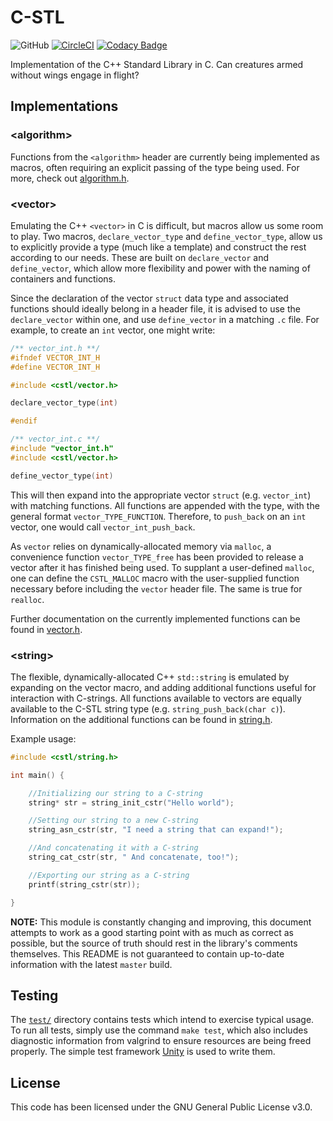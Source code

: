 # C-STL
![GitHub](https://img.shields.io/github/license/Luiserebii/C-STL?color=222)
[![CircleCI](https://circleci.com/gh/Luiserebii/C-STL.svg?style=svg)](https://circleci.com/gh/Luiserebii/C-STL)
[![Codacy Badge](https://api.codacy.com/project/badge/Grade/d864f79a239d487a97c5ed0144b9a51b)](https://www.codacy.com/manual/Luiserebii/C-STL?utm_source=github.com&amp;utm_medium=referral&amp;utm_content=Luiserebii/C-STL&amp;utm_campaign=Badge_Grade)

Implementation of the C++ Standard Library in C. Can creatures armed without wings engage in flight?

## Implementations

### \<algorithm\>

Functions from the `<algorithm>` header are currently being implemented as macros, often requiring an explicit passing of the type being used. For more, check out [algorithm.h](https://github.com/Luiserebii/C-STL/blob/master/include/algorithm.h).

### \<vector\>

Emulating the C++ `<vector>` in C is difficult, but macros allow us some room to play. Two macros, `declare_vector_type` and `define_vector_type`, allow us to explicitly provide a type (much like a template) and construct the rest according to our needs. These are built on `declare_vector` and `define_vector`, which allow more flexibility and power with the naming of containers and functions.

Since the declaration of the vector `struct` data type and associated functions should ideally belong in a header file, it is advised to use the `declare_vector` within one, and use `define_vector` in a matching `.c` file. For example, to create an `int` vector, one might write:

```c
/** vector_int.h **/
#ifndef VECTOR_INT_H
#define VECTOR_INT_H

#include <cstl/vector.h>

declare_vector_type(int)

#endif
```
```c
/** vector_int.c **/
#include "vector_int.h"
#include <cstl/vector.h>

define_vector_type(int)
```

This will then expand into the appropriate vector `struct` (e.g. `vector_int`) with matching functions. All functions are appended with the type, with the general format `vector_TYPE_FUNCTION`. Therefore, to `push_back` on an `int` vector, one would call `vector_int_push_back`.

As `vector` relies on dynamically-allocated memory via `malloc`, a convenience function `vector_TYPE_free` has been provided to release a vector after it has finished being used. To supplant a user-defined `malloc`, one can define the `CSTL_MALLOC` macro with the user-supplied function necessary before including the `vector` header file. The same is true for `realloc`.

Further documentation on the currently implemented functions can be found in [vector.h](https://github.com/Luiserebii/C-STL/blob/master/include/vector.h).

### \<string\>

The flexible, dynamically-allocated C++ `std::string` is emulated by expanding on the vector macro, and adding additional functions useful for interaction with C-strings. All functions available to vectors are equally available to the C-STL string type (e.g. `string_push_back(char c)`). Information on the additional functions can be found in [string.h](https://github.com/Luiserebii/C-STL/blob/master/include/string.h).

Example usage:
```c
#include <cstl/string.h>

int main() {

    //Initializing our string to a C-string
    string* str = string_init_cstr("Hello world");

    //Setting our string to a new C-string
    string_asn_cstr(str, "I need a string that can expand!");

    //And concatenating it with a C-string
    string_cat_cstr(str, " And concatenate, too!");

    //Exporting our string as a C-string
    printf(string_cstr(str));

}
```

**NOTE:** This module is constantly changing and improving, this document attempts to work as a good starting point with as much as correct as possible, but the source of truth should rest in the library's comments themselves. This README is not guaranteed to contain up-to-date information with the latest `master` build.

## Testing
The [`test/`](test) directory contains tests which intend to exercise typical usage. To run all tests, simply use the command `make test`, which also includes diagnostic information from valgrind to ensure resources are being freed properly. The simple test framework [Unity](https://github.com/ThrowTheSwitch/Unity) is used to write them.

## License
This code has been licensed under the GNU General Public License v3.0.
